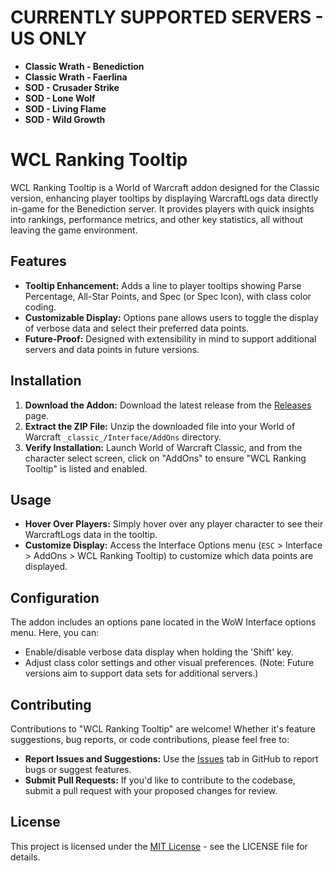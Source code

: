 # CURRENTLY SUPPORTED SERVERS - US ONLY
- **Classic Wrath - Benediction**
- **Classic Wrath - Faerlina**
- **SOD - Crusader Strike**
- **SOD - Lone Wolf**
- **SOD - Living Flame**
- **SOD - Wild Growth**

# WCL Ranking Tooltip

WCL Ranking Tooltip is a World of Warcraft addon designed for the Classic version, enhancing player tooltips by displaying WarcraftLogs data directly in-game for the Benediction server. It provides players with quick insights into rankings, performance metrics, and other key statistics, all without leaving the game environment.

## Features

- **Tooltip Enhancement:** Adds a line to player tooltips showing Parse Percentage, All-Star Points, and Spec (or Spec Icon), with class color coding.
- **Customizable Display:** Options pane allows users to toggle the display of verbose data and select their preferred data points.
- **Future-Proof:** Designed with extensibility in mind to support additional servers and data points in future versions.

## Installation

1. **Download the Addon:** Download the latest release from the [Releases](https://github.com/kikootwo/WCLRankingTooltip/releases) page.
2. **Extract the ZIP File:** Unzip the downloaded file into your World of Warcraft `_classic_/Interface/AddOns` directory.
3. **Verify Installation:** Launch World of Warcraft Classic, and from the character select screen, click on "AddOns" to ensure "WCL Ranking Tooltip" is listed and enabled.

## Usage

- **Hover Over Players:** Simply hover over any player character to see their WarcraftLogs data in the tooltip.
- **Customize Display:** Access the Interface Options menu (`ESC` > Interface > AddOns > WCL Ranking Tooltip) to customize which data points are displayed.

## Configuration

The addon includes an options pane located in the WoW Interface options menu. Here, you can:

- Enable/disable verbose data display when holding the 'Shift' key.
- Adjust class color settings and other visual preferences. (Note: Future versions aim to support data sets for additional servers.)

## Contributing

Contributions to "WCL Ranking Tooltip" are welcome! Whether it's feature suggestions, bug reports, or code contributions, please feel free to:

- **Report Issues and Suggestions:** Use the [Issues](https://github.com/kikootwo/WCLRankingTooltip/issues) tab in GitHub to report bugs or suggest features.
- **Submit Pull Requests:** If you'd like to contribute to the codebase, submit a pull request with your proposed changes for review.

## License

This project is licensed under the [MIT License](LICENSE.md) - see the LICENSE file for details.
